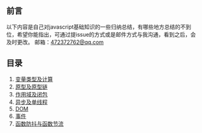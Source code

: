 ## 前言
以下内容是自己对javascript基础知识的一些归纳总结，有哪些地方总结的不到位，希望你能指出，可通过提issue的方式或是邮件方式与我沟通，看到之后，会及时更改。
邮箱：472372762@qq.com

## 目录

1. [变量类型及计算](https://github.com/TeemoPeng/front-end-basic/blob/master/src/variable.md)
2. [原型及原型链](https://github.com/TeemoPeng/front-end-basic/blob/master/src/prototype.md)
3. [作用域及闭包](https://github.com/TeemoPeng/front-end-basic/blob/master/src/scope.md)
4. [异步及单线程](https://github.com/TeemoPeng/front-end-basic/blob/master/src/async.md)
5. [DOM](https://github.com/TeemoPeng/front-end-basic/blob/master/src/dom.md)
6. [事件](https://github.com/TeemoPeng/front-end-basic/blob/master/src/event.md)
7. [函数防抖与函数节流](https://github.com/TeemoPeng/front-end-basic/blob/master/src/debounce.md)